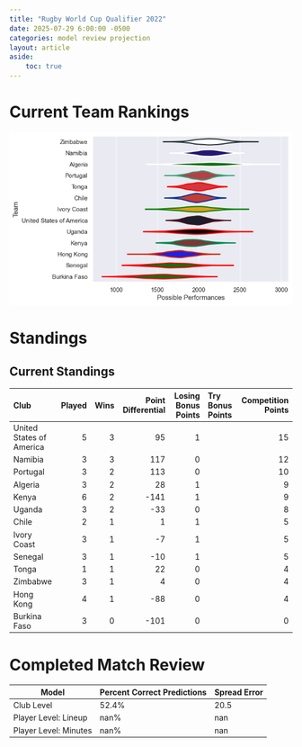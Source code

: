 ```yaml
---  
title: "Rugby World Cup Qualifier 2022"  
date: 2025-07-29 6:00:00 -0500  
categories: model review projection  
layout: article  
aside:  
    toc: true  
---
```

# Current Team Rankings


![Club Rankings](plots/rankings_Rugby_World_Cup_Qualifier_2022.png)
# Standings

## Current Standings


| Club                     |   Played |   Wins |   Point Differential |   Losing Bonus Points | Try Bonus Points   |   Competition Points |
|:-------------------------|---------:|-------:|---------------------:|----------------------:|:-------------------|---------------------:|
| United States of America |        5 |      3 |                   95 |                     1 |                    |                   15 |
| Namibia                  |        3 |      3 |                  117 |                     0 |                    |                   12 |
| Portugal                 |        3 |      2 |                  113 |                     0 |                    |                   10 |
| Algeria                  |        3 |      2 |                   28 |                     1 |                    |                    9 |
| Kenya                    |        6 |      2 |                 -141 |                     1 |                    |                    9 |
| Uganda                   |        3 |      2 |                  -33 |                     0 |                    |                    8 |
| Chile                    |        2 |      1 |                    1 |                     1 |                    |                    5 |
| Ivory Coast              |        3 |      1 |                   -7 |                     1 |                    |                    5 |
| Senegal                  |        3 |      1 |                  -10 |                     1 |                    |                    5 |
| Tonga                    |        1 |      1 |                   22 |                     0 |                    |                    4 |
| Zimbabwe                 |        3 |      1 |                    4 |                     0 |                    |                    4 |
| Hong Kong                |        4 |      1 |                  -88 |                     0 |                    |                    4 |
| Burkina Faso             |        3 |      0 |                 -101 |                     0 |                    |                    0 |



# Completed Match Review


| Model | Percent Correct Predictions | Spread Error |
| ------ | ------ | ------ |
| Club Level | 52.4% | 20.5 |
| Player Level: Lineup | nan% | nan |
| Player Level: Minutes | nan% | nan |


